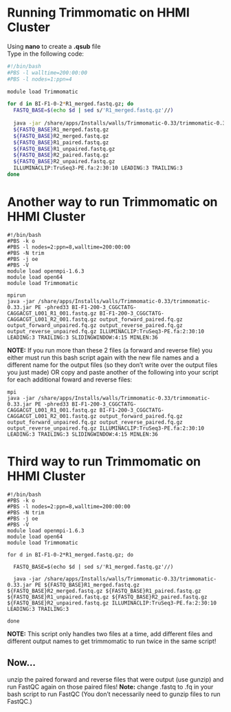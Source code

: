 # Running Trimmomatic on HHMI Cluster
Using **nano** to create a **.qsub** file<br/>
Type in the following code:
```bash
#!/bin/bash
#PBS -l walltime=200:00:00
#PBS -l nodes=1:ppn=4

module load Trimmomatic

for d in BI-F1-0-2*R1_merged.fastq.gz; do
  FASTQ_BASE=$(echo $d | sed s/'R1_merged.fastq.gz'//)
 
  java -jar /share/apps/Installs/walls/Trimmomatic-0.33/trimmomatic-0.33.jar PE 
  ${FASTQ_BASE}R1_merged.fastq.gz 
  ${FASTQ_BASE}R2_merged.fastq.gz 
  ${FASTQ_BASE}R1_paired.fastq.gz 
  ${FASTQ_BASE}R1_unpaired.fastq.gz 
  ${FASTQ_BASE}R2_paired.fastq.gz 
  ${FASTQ_BASE}R2_unpaired.fastq.gz 
  ILLUMINACLIP:TruSeq3-PE.fa:2:30:10 LEADING:3 TRAILING:3
done
```

# Another way to run Trimmomatic on HHMI Cluster
```
#!/bin/bash
#PBS -k o
#PBS -l nodes=2:ppn=8,walltime=200:00:00
#PBS -N trim
#PBS -j oe
#PBS -V
module load openmpi-1.6.3
module load open64
module load Trimmomatic

mpirun
java -jar /share/apps/Installs/walls/Trimmomatic-0.33/trimmomatic-0.33.jar PE -phred33 BI-F1-200-3_CGGCTATG-CAGGACGT_L001_R1_001.fastq.gz BI-F1-200-3_CGGCTATG-CAGGACGT_L001_R2_001.fastq.gz output_forward_paired.fq.gz output_forward_unpaired.fq.gz output_reverse_paired.fq.gz output_reverse_unpaired.fq.gz ILLUMINACLIP:TruSeq3-PE.fa:2:30:10 LEADING:3 TRAILING:3 SLIDINGWINDOW:4:15 MINLEN:36

```
**NOTE:** If you run more than these 2 files (a forward and reverse file) you either must run this bash script again with the new file names and a different name for the output files (so they don’t write over the output files you just made) OR copy and paste another of the following into your script for each additional foward and reverse files:
```
mpi
java -jar /share/apps/Installs/walls/Trimmomatic-0.33/trimmomatic-0.33.jar PE -phred33 BI-F1-200-3_CGGCTATG-CAGGACGT_L001_R1_001.fastq.gz BI-F1-200-3_CGGCTATG-CAGGACGT_L001_R2_001.fastq.gz output_forward_paired.fq.gz output_forward_unpaired.fq.gz output_reverse_paired.fq.gz output_reverse_unpaired.fq.gz ILLUMINACLIP:TruSeq3-PE.fa:2:30:10 LEADING:3 TRAILING:3 SLIDINGWINDOW:4:15 MINLEN:36

```


# Third way to run Trimmomatic on HHMI Cluster
```
#!/bin/bash
#PBS -k o
#PBS -l nodes=2:ppn=8,walltime=200:00:00
#PBS -N trim
#PBS -j oe
#PBS -V
module load openmpi-1.6.3
module load open64
module load Trimmomatic

for d in BI-F1-0-2*R1_merged.fastq.gz; do

  FASTQ_BASE=$(echo $d | sed s/'R1_merged.fastq.gz'//)

  java -jar /share/apps/Installs/walls/Trimmomatic-0.33/trimmomatic-0.33.jar PE ${FASTQ_BASE}R1_merged.fastq.gz ${FASTQ_BASE}R2_merged.fastq.gz ${FASTQ_BASE}R1_paired.fastq.gz ${FASTQ_BASE}R1_unpaired.fastq.gz ${FASTQ_BASE}R2_paired.fastq.gz ${FASTQ_BASE}R2_unpaired.fastq.gz ILLUMINACLIP:TruSeq3-PE.fa:2:30:10 LEADING:3 TRAILING:3

done
```
**NOTE:** This script only handles two files at a time, add different files and different output names to get trimmomatic to run twice in the same script!

## Now...
unzip the paired forward and reverse files that were output (use gunzip) and run FastQC again on those paired files!
**Note:** change .fastq to .fq in your bash script to run FastQC
(You don’t necessarily need to gunzip files to run FastQC.)

